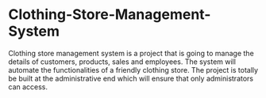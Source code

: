 # Clothing-Store-Management-System
Clothing store management system is a project that is going to manage the details of customers, products, sales and employees. The system will automate the functionalities of a friendly clothing store. The project is totally be built at the administrative end which will ensure that only administrators can access.
